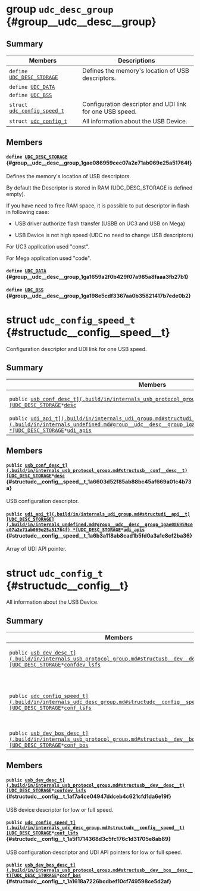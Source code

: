 # group `udc_desc_group` {#group__udc__desc__group}

## Summary

 Members                        | Descriptions                                
--------------------------------|---------------------------------------------
`define `[`UDC_DESC_STORAGE`](#group__udc__desc__group_1gae086959cec07a2e71ab069e25a51764f)            | Defines the memory's location of USB descriptors.
`define `[`UDC_DATA`](#group__udc__desc__group_1ga1659a2f0b429f07a985a8faaa3fb27b1)            | 
`define `[`UDC_BSS`](#group__udc__desc__group_1ga198e5cdf3367aa0b35821417b7ede0b2)            | 
`struct `[`udc_config_speed_t`](#structudc__config__speed__t) | Configuration descriptor and UDI link for one USB speed.
`struct `[`udc_config_t`](#structudc__config__t) | All information about the USB Device.

## Members

#### `define `[`UDC_DESC_STORAGE`](#group__udc__desc__group_1gae086959cec07a2e71ab069e25a51764f) {#group__udc__desc__group_1gae086959cec07a2e71ab069e25a51764f}

Defines the memory's location of USB descriptors.

By default the Descriptor is stored in RAM (UDC_DESC_STORAGE is defined empty).

If you have need to free RAM space, it is possible to put descriptor in flash in following case:

* USB driver authorize flash transfer (USBB on UC3 and USB on Mega)

* USB Device is not high speed (UDC no need to change USB descriptors)

For UC3 application used "const".

For Mega application used "code".

#### `define `[`UDC_DATA`](#group__udc__desc__group_1ga1659a2f0b429f07a985a8faaa3fb27b1) {#group__udc__desc__group_1ga1659a2f0b429f07a985a8faaa3fb27b1}

#### `define `[`UDC_BSS`](#group__udc__desc__group_1ga198e5cdf3367aa0b35821417b7ede0b2) {#group__udc__desc__group_1ga198e5cdf3367aa0b35821417b7ede0b2}

# struct `udc_config_speed_t` {#structudc__config__speed__t}

Configuration descriptor and UDI link for one USB speed.

## Summary

 Members                        | Descriptions                                
--------------------------------|---------------------------------------------
`public `[`usb_conf_desc_t](.build/in/internals_usb_protocol_group.md#structusb__conf__desc__t)[UDC_DESC_STORAGE`](.build/in/internals_undefined.md#group__udc__desc__group_1gae086959cec07a2e71ab069e25a51764f)` * `[`desc`](#structudc__config__speed__t_1a6603d52f85ab88bc45af669a01c4b73a) | USB configuration descriptor.
`public `[`udi_api_t](.build/in/internals_udi_group.md#structudi__api__t)[UDC_DESC_STORAGE](.build/in/internals_undefined.md#group__udc__desc__group_1gae086959cec07a2e71ab069e25a51764f) *[UDC_DESC_STORAGE`](.build/in/internals_undefined.md#group__udc__desc__group_1gae086959cec07a2e71ab069e25a51764f)` * `[`udi_apis`](#structudc__config__speed__t_1a6b3a118ab8cad1b5fd0a3a1e8cf2ba36) | Array of UDI API pointer.

## Members

#### `public `[`usb_conf_desc_t](.build/in/internals_usb_protocol_group.md#structusb__conf__desc__t)[UDC_DESC_STORAGE`](.build/in/internals_undefined.md#group__udc__desc__group_1gae086959cec07a2e71ab069e25a51764f)` * `[`desc`](#structudc__config__speed__t_1a6603d52f85ab88bc45af669a01c4b73a) {#structudc__config__speed__t_1a6603d52f85ab88bc45af669a01c4b73a}

USB configuration descriptor.

#### `public `[`udi_api_t](.build/in/internals_udi_group.md#structudi__api__t)[UDC_DESC_STORAGE](.build/in/internals_undefined.md#group__udc__desc__group_1gae086959cec07a2e71ab069e25a51764f) *[UDC_DESC_STORAGE`](.build/in/internals_undefined.md#group__udc__desc__group_1gae086959cec07a2e71ab069e25a51764f)` * `[`udi_apis`](#structudc__config__speed__t_1a6b3a118ab8cad1b5fd0a3a1e8cf2ba36) {#structudc__config__speed__t_1a6b3a118ab8cad1b5fd0a3a1e8cf2ba36}

Array of UDI API pointer.

# struct `udc_config_t` {#structudc__config__t}

All information about the USB Device.

## Summary

 Members                        | Descriptions                                
--------------------------------|---------------------------------------------
`public `[`usb_dev_desc_t](.build/in/internals_usb_protocol_group.md#structusb__dev__desc__t)[UDC_DESC_STORAGE`](.build/in/internals_undefined.md#group__udc__desc__group_1gae086959cec07a2e71ab069e25a51764f)` * `[`confdev_lsfs`](#structudc__config__t_1af7a4ce04947ddceb4c621cfd1da6e19f) | USB device descriptor for low or full speed.
`public `[`udc_config_speed_t](.build/in/internals_udc_desc_group.md#structudc__config__speed__t)[UDC_DESC_STORAGE`](.build/in/internals_undefined.md#group__udc__desc__group_1gae086959cec07a2e71ab069e25a51764f)` * `[`conf_lsfs`](#structudc__config__t_1a5f1714368d3c5fc176c1d31705e8ab89) | USB configuration descriptor and UDI API pointers for low or full speed.
`public `[`usb_dev_bos_desc_t](.build/in/internals_usb_protocol_group.md#structusb__dev__bos__desc__t)[UDC_DESC_STORAGE`](.build/in/internals_undefined.md#group__udc__desc__group_1gae086959cec07a2e71ab069e25a51764f)` * `[`conf_bos`](#structudc__config__t_1a1618a7226bcdbef10cf749598ce5d2af) | 

## Members

#### `public `[`usb_dev_desc_t](.build/in/internals_usb_protocol_group.md#structusb__dev__desc__t)[UDC_DESC_STORAGE`](.build/in/internals_undefined.md#group__udc__desc__group_1gae086959cec07a2e71ab069e25a51764f)` * `[`confdev_lsfs`](#structudc__config__t_1af7a4ce04947ddceb4c621cfd1da6e19f) {#structudc__config__t_1af7a4ce04947ddceb4c621cfd1da6e19f}

USB device descriptor for low or full speed.

#### `public `[`udc_config_speed_t](.build/in/internals_udc_desc_group.md#structudc__config__speed__t)[UDC_DESC_STORAGE`](.build/in/internals_undefined.md#group__udc__desc__group_1gae086959cec07a2e71ab069e25a51764f)` * `[`conf_lsfs`](#structudc__config__t_1a5f1714368d3c5fc176c1d31705e8ab89) {#structudc__config__t_1a5f1714368d3c5fc176c1d31705e8ab89}

USB configuration descriptor and UDI API pointers for low or full speed.

#### `public `[`usb_dev_bos_desc_t](.build/in/internals_usb_protocol_group.md#structusb__dev__bos__desc__t)[UDC_DESC_STORAGE`](.build/in/internals_undefined.md#group__udc__desc__group_1gae086959cec07a2e71ab069e25a51764f)` * `[`conf_bos`](#structudc__config__t_1a1618a7226bcdbef10cf749598ce5d2af) {#structudc__config__t_1a1618a7226bcdbef10cf749598ce5d2af}


